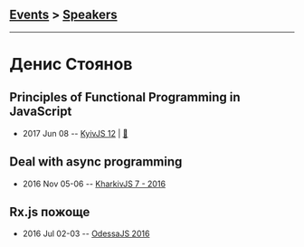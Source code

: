 ## [Events](../README.md) > [Speakers](../speakers.md)
---

# Денис Стоянов

## Principles of Functional Programming in JavaScript
- 2017 Jun 08 -- [KyivJS 12](https://www.youtube.com/watch?v=xom2TdaZPAI)  | [:notebook:](http://fp-in-js.surge.sh/#/)  
## Deal with async programming
- 2016 Nov 05-06 -- [KharkivJS 7 - 2016](https://www.youtube.com/watch?v=0ZcCPX6uT5c)    
## Rx.js пожоще
- 2016 Jul 02-03 -- [OdessaJS 2016](https://youtu.be/Tguv7h3rnQE)    

